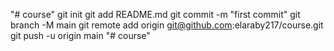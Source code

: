 "# course"  git init git add README.md git commit -m "first commit" git branch -M main git remote add origin git@github.com:elaraby217/course.git git push -u origin main
"# course" 
